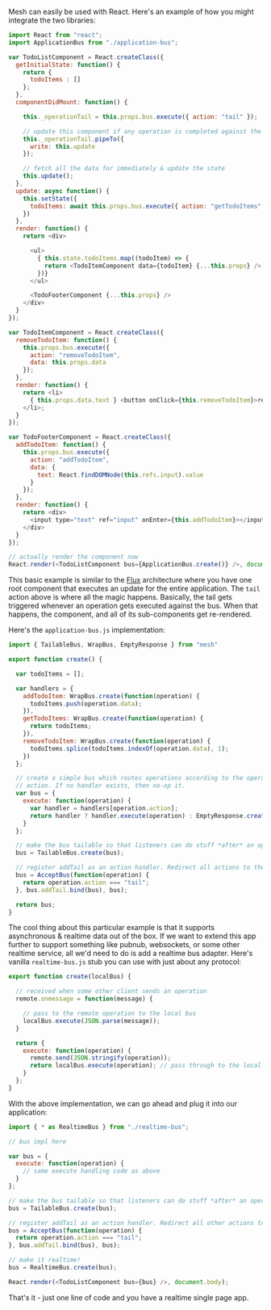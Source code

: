 <!--
TODO
- information on async data
- change & elaborate wording up top
- elaborate on why we're using "tail" here
- "models" section
-->

Mesh can easily be used with React. Here's an example of how you might integrate the two libraries:

```javascript
import React from "react";
import ApplicationBus from "./application-bus";

var TodoListComponent = React.createClass({
  getInitialState: function() {
    return {
      todoItems : []
    };
  },
  componentDidMount: function() {

    this._operationTail = this.props.bus.execute({ action: "tail" });

    // update this component if any operation is completed against the bus
    this._operationTail.pipeTo({
      write: this.update
    });

    // fetch all the data for immediately & update the state
    this.update();
  },
  update: async function() {
    this.setState({
      todoItems: await this.props.bus.execute({ action: "getTodoItems" }).readAll()
    })
  },
  render: function() {
    return <div>

      <ul>
        { this.state.todoItems.map((todoItem) => {
          return <TodoItemComponent data={todoItem} {...this.props} />;
        })}
      </ul>

      <TodoFooterComponent {...this.props} />
    </div>
  }
});

var TodoItemComponent = React.createClass({
  removeTodoItem: function() {
    this.props.bus.execute({
      action: "removeTodoItem",
      data: this.props.data
    });
  },
  render: function() {
    return <li>
      { this.props.data.text } <button onClick={this.removeTodoItem}>remove</button>
    </li>;
  }
});

var TodoFooterComponent = React.createClass({
  addTodoItem: function() {
    this.props.bus.execute({
      action: "addTodoItem",
      data: {
        text: React.findDOMNode(this.refs.input).value
      }
    });
  },
  render: function() {
    return <div>
      <input type="text" ref="input" onEnter={this.addTodoItem}></input>
    </div>
  }
});

// actually render the component now
React.render(<TodoListComponent bus={ApplicationBus.create()} />, document.body);
```

This basic example is similar to the [Flux](https://facebook.github.io/flux/) architecture where you have one root component that executes an update for the entire application. The `tail` action above is where all the magic happens. Basically, the tail gets triggered whenever an operation gets executed against the bus. When that happens, the component, and all of its sub-components get re-rendered.

<!-- diagram here -->

Here's the `application-bus.js` implementation:

```javascript
import { TailableBus, WrapBus, EmptyResponse } from "mesh"

export function create() {

  var todoItems = [];

  var handlers = {
    addTodoItem: WrapBus.create(function(operation) {
      todoItems.push(operation.data);
    }),
    getTodoItems: WrapBus.create(function(operation) {
      return todoItems;
    }),
    removeTodoItem: WrapBus.create(function(operation) {
      todoItems.splice(todoItems.indexOf(operation.data), 1);
    })
  };

  // create a simple bus which routes operations according to the operation
  // action. If no handler exists, then no-op it.
  var bus = {
    execute: function(operation) {
      var handler = handlers[operation.action];
      return handler ? handler.execute(operation) : EmptyResponse.create();
    }
  };

  // make the bus tailable so that listeners can do stuff *after* an operation executes
  bus = TailableBus.create(bus);

  // register addTail as an action handler. Redirect all actions to the route handlers
  bus = AcceptBus(function(operation) {
    return operation.action === "tail";
  }, bus.addTail.bind(bus), bus);

  return bus;
}
```



<!-- TODO - illustration here -->

The cool thing about this particular example is that it supports asynchronous & realtime data out of the box. If we want to extend this app further to support something like pubnub, websockets, or some other realtime service, all we'd need to do is add a realtime bus adapter. Here's vanilla `realtime-bus.js` stub you can use with just about any protocol:


```javascript
export function create(localBus) {

  // received when some other client sends an operation
  remote.onmessage = function(message) {

    // pass to the remote operation to the local bus
    localBus.execute(JSON.parse(message));
  }

  return {
    execute: function(operation) {
      remote.send(JSON.stringify(operation));
      return localBus.execute(operation); // pass through to the local bus
    }
  };
}
```

With the above implementation, we can go ahead and plug it into our application:

```javascript
import { * as RealtimeBus } from "./realtime-bus";

// bus impl here

var bus = {
  execute: function(operation) {
    // same execute handling code as above
  }
};

// make the bus tailable so that listeners can do stuff *after* an operation executes
bus = TailableBus.create(bus);

// register addTail as an action handler. Redirect all other actions to the route handlers
bus = AcceptBus(function(operation) {
  return operation.action === "tail";
}, bus.addTail.bind(bus), bus);

// make it realtime!
bus = RealtimeBus.create(bus);

React.render(<TodoListComponent bus={bus} />, document.body);
```

That's it - just one line of code and you have a realtime single page app.
